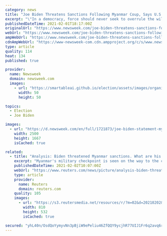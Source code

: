 ```yaml
---
category: news
title: "Joe Biden Threatens Sanctions Following Myanmar Coup, Says U.S. Will 'Stand Up For Democracy'"
excerpt: "\"In a democracy, force should never seek to overrule the will of the people or attempt to erase the outcome of a credible election,\" the president said in his first statement on the issue."
publishedDateTime: 2021-02-01T18:17:00Z
originalUrl: "https://www.newsweek.com/joe-biden-threatens-sanctions-following-myanmar-coup-says-us-will-stand-democracy-1565870"
webUrl: "https://www.newsweek.com/joe-biden-threatens-sanctions-following-myanmar-coup-says-us-will-stand-democracy-1565870"
ampWebUrl: "https://www.newsweek.com/joe-biden-threatens-sanctions-following-myanmar-coup-says-us-will-stand-democracy-1565870?amp=1"
cdnAmpWebUrl: "https://www-newsweek-com.cdn.ampproject.org/c/s/www.newsweek.com/joe-biden-threatens-sanctions-following-myanmar-coup-says-us-will-stand-democracy-1565870?amp=1"
type: article
quality: 114
heat: 134
published: true

provider:
  name: Newsweek
  domain: newsweek.com
  images:
    - url: "https://smartableai.github.io/election/assets/images/organizations/newsweek.com-50x50.jpg"
      width: 50
      height: 50

topics:
  - Election
  - Joe Biden

images:
  - url: "https://d.newsweek.com/en/full/1721873/joe-biden-statement-myanmar-coup.jpg"
    width: 2500
    height: 1667
    isCached: true

related:
  - title: "Analysis: Biden threatened Myanmar sanctions. What are his options?"
    excerpt: "Myanmar's military checkpoint is seen on the way to the congress compound in Naypyitaw, Myanmar 1, 2021. REUTERS/Stringer"
    publishedDateTime: 2021-02-02T10:07:00Z
    webUrl: "https://www.reuters.com/news/picture/analysis-biden-threatened-myanmar-sancti-idUSKBN2A20ES"
    type: article
    provider:
      name: Reuters
      domain: reuters.com
    quality: 105
    images:
      - url: "https://s3.reutersmedia.net/resources/r/?m=02&d=20210202&t=2&i=1549938362&w=&fh=545&fw=810&ll=&pl=&sq=&r=LYNXMPEH11085"
        width: 810
        height: 532
        isCached: true

secured: "yhL40n/OsdQoYymyvNn3pBjiW9ePeliu46ZfQQY9ycjhR77UIJ1Fr6q2avq6rWiLmB60SyJHJNSTmo1wd07h9mW3gIPavHdVvO/BGz/d8FHl/UkRjcniOmw6lS5VMj14JNQ+Irqxoa8jJWHa/vWSR7amncz3iqK2ZCeFAKFoU77yHijN3V6MW0bCKwBljIfqJTSKXyusZcrloVPT4HQF3b6bAIn5lerKTIEdLyfNF3uHyayJrKhGL7W38uLeqAGSDCD8/rZbgEm4pJyP96Fms4guUcI+Ch917CHCWU/ACadl4TomSpZmCTb2xUwqdQ2h2MJkcFeJUvn93UXTDWlBKh6eGXtMnosIlBGdwF+f88k=;XP1yxwP0B5yPXvwfZJB83g=="
---
```


